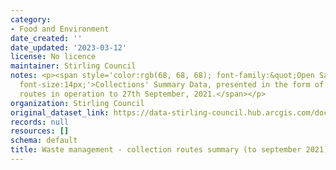 ```yaml
---
category:
- Food and Environment
date_created: ''
date_updated: '2023-03-12'
license: No licence
maintainer: Stirling Council
notes: <p><span style='color:rgb(68, 68, 68); font-family:&quot;Open Sans&quot;, sans-serif;
  font-size:14px;'>Collections' Summary Data, presented in the form of a report, for
  routes in operation to 27th September, 2021.</span></p>
organization: Stirling Council
original_dataset_link: https://data-stirling-council.hub.arcgis.com/documents/stirling-council::waste-management-collection-routes-summary-to-september-2021-1
records: null
resources: []
schema: default
title: Waste management - collection routes summary (to september 2021)
---
```

